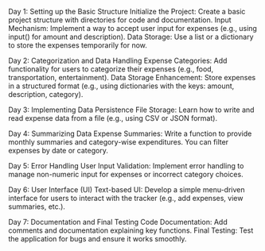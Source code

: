 Day 1: Setting up the Basic Structure
Initialize the Project: Create a basic project structure with directories for code and documentation.
Input Mechanism: Implement a way to accept user input for expenses (e.g., using input() for amount and description).
Data Storage: Use a list or a dictionary to store the expenses temporarily for now.

Day 2: Categorization and Data Handling
Expense Categories: Add functionality for users to categorize their expenses (e.g., food, transportation, entertainment).
Data Storage Enhancement: Store expenses in a structured format (e.g., using dictionaries with the keys: amount, description, category).

Day 3: Implementing Data Persistence
File Storage: Learn how to write and read expense data from a file (e.g., using CSV or JSON format).

Day 4: Summarizing Data
Expense Summaries: Write a function to provide monthly summaries and category-wise expenditures. You can filter expenses by date or category.

Day 5: Error Handling
User Input Validation: Implement error handling to manage non-numeric input for expenses or incorrect category choices.

Day 6: User Interface (UI)
Text-based UI: Develop a simple menu-driven interface for users to interact with the tracker (e.g., add expenses, view summaries, etc.).

Day 7: Documentation and Final Testing
Code Documentation: Add comments and documentation explaining key functions.
Final Testing: Test the application for bugs and ensure it works smoothly.

